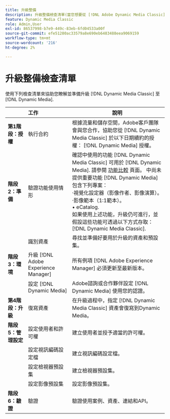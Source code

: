 ```yaml
---
title: 升級整備
description: 升級整備檢查清單(當您想要從 [!DNL Adobe Dynamic Media Classic] 至 [!DNL Dynamic Media] 於 [!DNL Adobe Experience Manager].
feature: Dynamic Media Classic
role: Admin,User
exl-id: 86537998-b7e9-449c-83eb-6fd04533a00f
source-git-commit: efe51280ac33579a8e690eb6483488eea9069159
workflow-type: tm+mt
source-wordcount: '216'
ht-degree: 2%

---
```


# 升級整備檢查清單

使用下列檢查清單來協助您瞭解並準備升級 [!DNL Dynamic Media Classic] 至 [!DNL Dynamic Media].

|  | 工作 | 說明 |
| :--- | :--- | --- |
| **第1階段：授權** | 執行合約 | 根據流量和儲存空間，Adobe客戶團隊會與您合作，協助您從 [!DNL Dynamic Media Classic] 於以下日期續約的授權： [!DNL Dynamic Media] 授權。 |
| **階段2：準備** | 驗證功能使用情形 | 確認中使用的功能 [!DNL Dynamic Media Classic] 可用於 [!DNL Dynamic Media]. 請參閱 [功能比較](/help/upgrade-feature-comparison.md) 頁面。 中尚未提供重要功能 [!DNL Dynamic Media] 包含下列專案：<br>·視覺化設定器（影像作者、影像演算）。<br>·影像範本（1:1範本）。<br>• eCatalog.<br>如果使用上述功能，升級仍可進行，並假設這些功能可透過以下方式存取： [!DNL Dynamic Media Classic]. |
|  | 識別資產 | 尋找並準備好要用於升級的資產和預設集。 |
| **階段3：環境** | 升級 [!DNL Adobe Experience Manager] | 所有例項 [!DNL Adobe Experience Manager] 必須更新至最新版本。 |
|  | 設定 [!DNL Dynamic Media] | Adobe諮詢或合作夥伴設定 [!DNL Dynamic Media] 使用您的認證。 |
| **第4階段：升級** | 復寫資產 | 在升級過程中，指定 [!DNL Dynamic Media Classic] 資產會復寫到Dynamic Media。 |
| **階段5：管理設定** | 設定使用者和許可權 | 建立使用者並授予適當的許可權。 |
|  | 設定視訊編碼設定檔 | 建立視訊編碼設定檔。 |
|  | 設定檢視器預設集 | 建立檢視器預設集。 |
|  | 設定影像預設集 | 設定影像預設集。 |
| **階段6：驗證** | 驗證 | 驗證使用案例、資產、連結和API。 |
